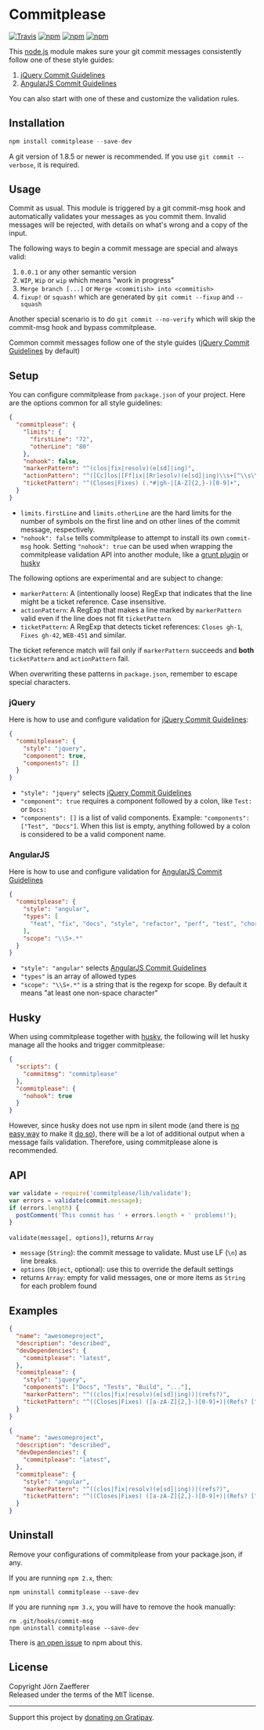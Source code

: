 # Commitplease

[![Travis](https://img.shields.io/travis/jzaefferer/commitplease.svg?maxAge=2592000)](http://travis-ci.org/jzaefferer/commitplease)
[![npm](https://img.shields.io/npm/dm/commitplease.svg?maxAge=2592000)](https://www.npmjs.com/package/commitplease)
[![npm](https://img.shields.io/npm/v/commitplease.svg?maxAge=2592000)](https://www.npmjs.com/package/commitplease)
[![npm](https://img.shields.io/npm/l/commitplease.svg?maxAge=2592000)](https://www.npmjs.com/package/commitplease)

This [node.js](http://nodejs.org/) module makes sure your git commit messages consistently follow one of these style guides:
 1. [jQuery Commit Guidelines][1]
 2. [AngularJS Commit Guidelines][2]

You can also start with one of these and customize the validation rules.

## Installation

```js
npm install commitplease --save-dev
```

A git version of 1.8.5 or newer is recommended. If you use `git commit --verbose`, it is required.

## Usage

Commit as usual. This module is triggered by a git commit-msg hook and automatically validates your messages as you commit them. Invalid messages will be rejected, with details on what's wrong and a copy of the input.

The following ways to begin a commit message are special and always valid:

 1. `0.0.1` or any other semantic version
 1. `WIP`, `Wip` or `wip` which means "work in progress"
 1. `Merge branch [...]` or `Merge <commitish> into <commitish>`
 1. `fixup!` or `squash!` which are generated by `git commit --fixup` and `--squash`

Another special scenario is to do `git commit --no-verify` which will skip the commit-msg hook and bypass commitplease.

Common commit messages follow one of the style guides ([jQuery Commit Guidelines][1] by default)

## Setup

You can configure commitplease from `package.json` of your project. Here are the options common for all style guidelines:

```json
{
  "commitplease": {
    "limits": {
      "firstLine": "72",
      "otherLine": "80"
    },
    "nohook": false,
    "markerPattern": "^(clos|fix|resolv)(e[sd]|ing)",
    "actionPattern": "^([Cc]los|[Ff]ix|[Rr]esolv)(e[sd]|ing)\\s+[^\\s\\d]+(\\s|$)",
    "ticketPattern": "^(Closes|Fixes) (.*#|gh-|[A-Z]{2,}-)[0-9]+",
  }
}
```

 * `limits.firstLine` and `limits.otherLine` are the hard limits for the number of symbols on the first line and on other lines of the commit message, respectively.
 * `"nohook": false` tells commitplease to attempt to install its own `commit-msg` hook. Setting `"nohook": true` can be used when wrapping the commitplease validation API into another module, like a [grunt plugin](https://github.com/rxaviers/grunt-commitplease/) or [husky](#husky)

The following options are experimental and are subject to change:

 * `markerPattern`: A (intentionally loose) RegExp that indicates that the line might be a ticket reference. Case insensitive.
 * `actionPattern`: A RegExp that makes a line marked by `markerPattern` valid even if the line does not fit `ticketPattern`
 * `ticketPattern`: A RegExp that detects ticket references: `Closes gh-1`, `Fixes gh-42`, `WEB-451` and similar.

The ticket reference match will fail only if `markerPattern` succeeds and __both__ `ticketPattern` and `actionPattern` fail.

When overwriting these patterns in `package.json`, remember to escape special characters.

### jQuery

Here is how to use and configure validation for [jQuery Commit Guidelines][1]:

```json
{
  "commitplease": {
    "style": "jquery",
    "component": true,
    "components": []
  }
}
```

 * `"style": "jquery"` selects [jQuery Commit Guidelines][1]
 * `"component": true` requires a component followed by a colon, like `Test:` or `Docs:`
 * `"components": []` is a list of valid components. Example: `"components": ["Test", "Docs"]`. When this list is empty, anything followed by a colon is considered to be a valid component name.

### AngularJS

Here is how to use and configure validation for [AngularJS Commit Guidelines][2]

```json
{
  "commitplease": {
    "style": "angular",
    "types": [
      "feat", "fix", "docs", "style", "refactor", "perf", "test", "chore"
    ],
    "scope": "\\S+.*"
  }
}
```

 * `"style": "angular"` selects [AngularJS Commit Guidelines][2]
 * `"types"` is an array of allowed types
 * `"scope": "\\S+.*"` is a string that is the regexp for scope. By default it means "at least one non-space character"

## Husky

When using commitplease together with [husky][3], the following will let husky manage all the hooks and trigger commitplease:

```json
{
  "scripts": {
    "commitmsg": "commitplease"
  },
  "commitplease": {
    "nohook": true
  }
}
```

However, since husky does not use npm in silent mode (and there is [no easy way](https://github.com/typicode/husky/pull/47) to make it [do so](https://github.com/npm/npm/issues/5452)), there will be a lot of additional output when a message fails validation. Therefore, using commitplease alone is recommended.

## API

```js
var validate = require('commitplease/lib/validate');
var errors = validate(commit.message);
if (errors.length) {
  postComment('This commit has ' + errors.length + ' problems!');
}
```

`validate(message[, options])`, returns `Array`

* `message` (`String`): the commit message to validate. Must use LF (`\n`) as line breaks.
* `options` (`Object`, optional): use this to override the default settings
* returns `Array`: empty for valid messages, one or more items as `String` for each problem found

## Examples

```json
{
  "name": "awesomeproject",
  "description": "described",
  "devDependencies": {
    "commitplease": "latest",
  },
  "commitplease": {
    "style": "jquery",
    "components": ["Docs", "Tests", "Build", "..."],
    "markerPattern": "^((clos|fix|resolv)(e[sd]|ing))|(refs?)",
    "ticketPattern": "^((Closes|Fixes) ([a-zA-Z]{2,}-)[0-9]+)|(Refs? [^#])"
  }
}
```

```json
{
  "name": "awesomeproject",
  "description": "described",
  "devDependencies": {
    "commitplease": "latest",
  },
  "commitplease": {
    "style": "angular",
    "markerPattern": "^((clos|fix|resolv)(e[sd]|ing))|(refs?)",
    "ticketPattern": "^((Closes|Fixes) ([a-zA-Z]{2,}-)[0-9]+)|(Refs? [^#])"
  }
}
```

## Uninstall

Remove your configurations of commitplease from your package.json, if any.

If you are running `npm 2.x`, then:

```
npm uninstall commitplease --save-dev
```

If you are running `npm 3.x`, you will have to remove the hook manually:

```
rm .git/hooks/commit-msg
npm uninstall commitplease --save-dev
```

There is [an open issue](https://github.com/npm/npm/issues/13381) to npm about this.


## License
Copyright Jörn Zaefferer  
Released under the terms of the MIT license.

---

Support this project by [donating on Gratipay](https://gratipay.com/jzaefferer/).

[1]: http://contribute.jquery.org/commits-and-pull-requests/#commit-guidelines
[2]: https://github.com/angular/angular.js/blob/master/CONTRIBUTING.md#commit
[3]: https://github.com/typicode/husky